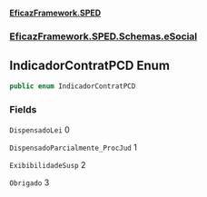 #### [EficazFramework.SPED](EficazFrameworkSPED.md 'EficazFramework SPED')
### [EficazFramework.SPED.Schemas.eSocial](EficazFramework.SPED.Schemas.eSocial.md 'EficazFramework.SPED.Schemas.eSocial')

## IndicadorContratPCD Enum

```csharp
public enum IndicadorContratPCD
```
### Fields

<a name='EficazFramework.SPED.Schemas.eSocial.IndicadorContratPCD.DispensadoLei'></a>

`DispensadoLei` 0

<a name='EficazFramework.SPED.Schemas.eSocial.IndicadorContratPCD.DispensadoParcialmente_ProcJud'></a>

`DispensadoParcialmente_ProcJud` 1

<a name='EficazFramework.SPED.Schemas.eSocial.IndicadorContratPCD.ExibibilidadeSusp'></a>

`ExibibilidadeSusp` 2

<a name='EficazFramework.SPED.Schemas.eSocial.IndicadorContratPCD.Obrigado'></a>

`Obrigado` 3